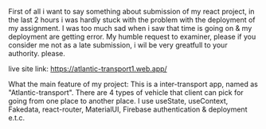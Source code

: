 First of all i want to say something about submission of my react project, in the last 2 hours i was hardly stuck with the problem with the deployment of my assignment. I was too much sad when i saw that time is going on & my deployment are getting error. My  humble request to examiner, please if you consider me not as a late submission, i wil be very greatfull to your authority. please.

live site link: https://atlantic-transport1.web.app/

What the main feature of my project:
This is a inter-transport app, named as "Atlantic-transport". There are 4 types of vehicle that client can pick for going from one place to another place. I use useState, useContext, Fakedata, react-router, MaterialUI, Firebase authentication & deployment e.t.c.